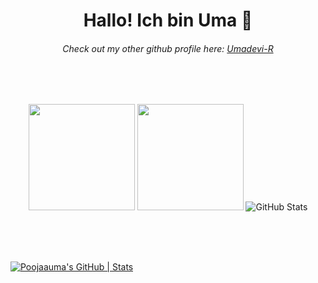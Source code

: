 <h1 align="center"> Hallo! Ich bin Uma 👋</h1>
<h6 align="center">Check out my other github profile here: <a href="https://github.com/Umadevi-R">Umadevi-R</a></h6>


<br /><br/>

 <p align="center">
  <img src="https://github-readme-stats.vercel.app/api?username=Poojaauma&show_icons=true&theme=radical" height="170px">
  <img src="https://github-readme-stats.vercel.app/api/top-langs/?username=Poojaauma&langs_count=10&layout=compact&theme=radical" height="170px">
  <img src="https://github-readme-streak-stats.herokuapp.com/?user=Poojaauma" alt="GitHub Stats" /> <br/><br/>
</p>
<br /><br/>

[![Poojaauma's GitHub | Stats](https://stats.quira.sh/Poojaauma/github)](https://quira.sh?utm_source=widgets&utm_campaign=Poojaauma)

<!--
**Poojaauma/PoojaaUma** is a ✨ _special_ ✨ repository because its `README.md` (this file) appears on your GitHub profile.

Here are some ideas to get you started:

- 🔭 I’m currently working on ...
- 🌱 I’m currently learning ...
- 👯 I’m looking to collaborate on ...
- 🤔 I’m looking for help with ...
- 💬 Ask me about ...
- 📫 How to reach me: ...
- 😄 Pronouns: ...
- ⚡ Fun fact: ...
-->
